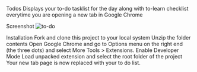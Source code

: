 Todos
Displays your to-do tasklist for the day along with to-learn checklist everytime you are opening a new tab in Google Chrome

Screenshot
![to-do](https://github.com/user-attachments/assets/a410839d-93a8-45dc-a7f3-2dbde4f16866)


Installation
Fork and clone this project to your local system
Unzip the folder contents
Open Google Chrome and go to Options menu on the right end (the three dots) and select More Tools > Extensions.
Enable Developer Mode
Load unpacked extension and select the root folder of the project
Your new tab page is now replaced with your to do list.
